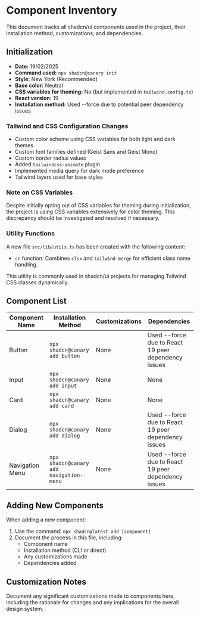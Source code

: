 # Component Inventory

This document tracks all shadcn/ui components used in the project, their installation method, customizations, and dependencies.

## Initialization

- **Date:** 19/02/2025
- **Command used:** `npx shadcn@canary init`
- **Style:** New York (Recommended)
- **Base color:** Neutral
- **CSS variables for theming:** No (but implemented in `tailwind.config.ts`)
- **React version:** 19
- **Installation method:** Used --force due to potential peer dependency issues

### Tailwind and CSS Configuration Changes

- Custom color scheme using CSS variables for both light and dark themes
- Custom font families defined (Geist Sans and Geist Mono)
- Custom border radius values
- Added `tailwindcss-animate` plugin
- Implemented media query for dark mode preference
- Tailwind layers used for base styles

### Note on CSS Variables

Despite initially opting out of CSS variables for theming during initialization, the project is using CSS variables extensively for color theming. This discrepancy should be investigated and resolved if necessary.

### Utility Functions

A new file `src/lib/utils.ts` has been created with the following content:

- `cn` function: Combines `clsx` and `tailwind-merge` for efficient class name handling.

This utility is commonly used in shadcn/ui projects for managing Tailwind CSS classes dynamically.

## Component List

| Component Name | Installation Method | Customizations | Dependencies |
|----------------|---------------------|----------------|--------------|
| Button | `npx shadcn@canary add button` | None | Used --force due to React 19 peer dependency issues |
| Input | `npx shadcn@canary add input` | None | None |
| Card | `npx shadcn@canary add card` | None | None |
| Dialog | `npx shadcn@canary add dialog` | None | Used --force due to React 19 peer dependency issues |
| Navigation Menu | `npx shadcn@canary add navigation-menu` | None | Used --force due to React 19 peer dependency issues |

## Adding New Components

When adding a new component:

1. Use the command: `npx shadcn@latest add [component]`
2. Document the process in this file, including:
   - Component name
   - Installation method (CLI or direct)
   - Any customizations made
   - Dependencies added

## Customization Notes

Document any significant customizations made to components here, including the rationale for changes and any implications for the overall design system.
